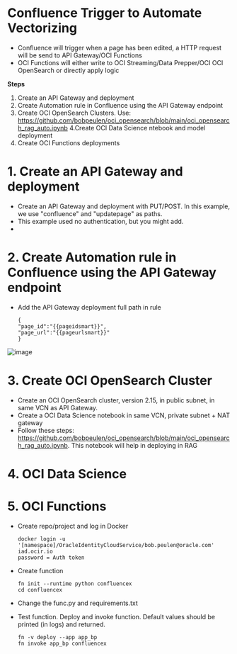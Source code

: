 # Confluence Trigger to Automate Vectorizing

- Confluence will trigger when a page has been edited, a HTTP request will be send to API Gateway/OCI Functions
- OCI Functions will either write to OCI Streaming/Data Prepper/OCI OCI OpenSearch or directly apply logic

**Steps**

1. Create an API Gateway and deployment
2. Create Automation rule in Confluence using the API Gateway endpoint
3. Create OCI OpenSearch Clusters. 
   Use: https://github.com/bobpeulen/oci_opensearch/blob/main/oci_opensearch_rag_auto.ipynb
4.Create OCI Data Science ntebook and model deployment
5. Create OCI Functions deployments



# 1. Create an API Gateway and deployment
- Create an API Gateway and deployment with PUT/POST. In this example, we use "confluence" and "updatepage" as paths.
- This example used no authentication, but you might add.
- 
# 2. Create Automation rule in Confluence using the API Gateway endpoint
- Add the API Gateway deployment full path in rule

   ```
  {
   "page_id":"{{pageidsmart}}",
   "page_url":"{{pageurlsmart}}"
   }
   ```

![image](https://github.com/user-attachments/assets/aa232819-0666-4445-b7ef-e8c9f8b5f2b2)


# 3. Create OCI OpenSearch Cluster
- Create an OCI OpenSearch cluster, version 2.15, in public subnet, in same VCN as API Gateway.
- Create a OCI Data Science notebook in same VCN, private subnet + NAT gateway
- Follow these steps: https://github.com/bobpeulen/oci_opensearch/blob/main/oci_opensearch_rag_auto.ipynb. This notebook will help in deploying in RAG 
  
# 4. OCI Data Science

# 5. OCI Functions

- Create repo/project and log in Docker
  ```
  docker login -u '[namespace]/OracleIdentityCloudService/bob.peulen@oracle.com' iad.ocir.io
  password = Auth token
  ```
  
- Create function
  ```
  fn init --runtime python confluencex
  cd confluencex
  ```
- Change the func.py and requirements.txt

- Test function. Deploy and invoke function. Default values should be printed (in logs) and returned.
  ```
  fn -v deploy --app app_bp
  fn invoke app_bp confluencex
  ```





